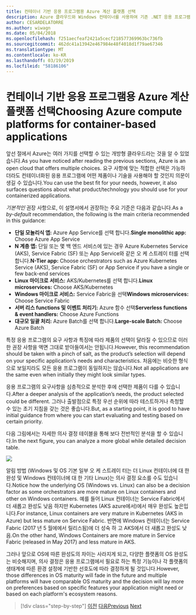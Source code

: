 ```yaml
---
title: 컨테이너 기반 응용 프로그램용 Azure 계산 플랫폼 선택
description: Azure 클라우드와 Windows 컨테이너를 사용하여 기존 .NET 응용 프로그램 최신화 | 컨테이너 기반 응용 프로그램용 Azure 계산 플랫폼 선택
author: CESARDELATORRE
ms.author: wiwagn
ms.date: 05/04/2018
ms.openlocfilehash: f251aecfeaf2421a5cecf218577369963bc736fb
ms.sourcegitcommit: 462dc41a13942e467984e48f4018d1f79ae67346
ms.translationtype: MT
ms.contentlocale: ko-KR
ms.lasthandoff: 03/19/2019
ms.locfileid: "58186106"
---
```

# <a name="choosing-azure-compute-platforms-for-container-based-applications"></a><span data-ttu-id="3552c-103">컨테이너 기반 응용 프로그램용 Azure 계산 플랫폼 선택</span><span class="sxs-lookup"><span data-stu-id="3552c-103">Choosing Azure compute platforms for container-based applications</span></span>

<span data-ttu-id="3552c-104">앞선 절에서 Azure는 여러 가지를 선택할 수 있는 개방형 클라우드라는 것을 알 수 있었습니다.</span><span class="sxs-lookup"><span data-stu-id="3552c-104">As you have noticed after reading the previous sections, Azure is an open cloud that offers multiple choices.</span></span> <span data-ttu-id="3552c-105">요구 사항에 맞는 적합한 선택은 가능하더라도 컨테이너화된 응용 프로그램에 어떤 제품이나 기술을 사용해야 할 것인지 의문이 생길 수 있습니다.</span><span class="sxs-lookup"><span data-stu-id="3552c-105">You can use the best fit for your needs, however, it also surfaces questions about what product/technology you should use for your containerized applications.</span></span>

<span data-ttu-id="3552c-106">*기본적인* 권장 사항으로, 이 설명서에서 권장하는 주요 기준은 다음과 같습니다.</span><span class="sxs-lookup"><span data-stu-id="3552c-106">As a *by-default* recommendation, the following is the main criteria recommended in this guidance:</span></span>

- <span data-ttu-id="3552c-107">**단일 모놀리식 앱:** Azure App Service를 선택 합니다.</span><span class="sxs-lookup"><span data-stu-id="3552c-107">**Single monolithic app:** Choose Azure App Service</span></span>
- <span data-ttu-id="3552c-108">**N 계층 앱:** 단일 또는 몇 백 엔드 서비스에 있는 경우 Azure Kubernetes Service (AKS), Service Fabric (SF) 또는 App Service와 같은 오 케 스트레이 터를 선택 합니다.</span><span class="sxs-lookup"><span data-stu-id="3552c-108">**N-Tier app:** Choose orchestrators such as Azure Kubernetes Service (AKS), Service Fabric (SF) or App Service if you have a single or few back-end services</span></span>
- <span data-ttu-id="3552c-109">**Linux 마이크로 서비스:** AKS/Kubernetes를 선택 합니다.</span><span class="sxs-lookup"><span data-stu-id="3552c-109">**Linux microservices:** Choose AKS/Kubernetes</span></span>
- <span data-ttu-id="3552c-110">**Windows 마이크로 서비스:** Service Fabric을 선택</span><span class="sxs-lookup"><span data-stu-id="3552c-110">**Windows microservices:** Choose Service Fabric</span></span>
- <span data-ttu-id="3552c-111">**서버 리스 functions 및 이벤트 처리기:** Azure 함수 선택</span><span class="sxs-lookup"><span data-stu-id="3552c-111">**Serverless functions & event handlers:** Choose Azure Functions</span></span>
- <span data-ttu-id="3552c-112">**대규모 일괄 처리:** Azure Batch를 선택 합니다.</span><span class="sxs-lookup"><span data-stu-id="3552c-112">**Large-scale Batch:** Choose Azure Batch</span></span>

<span data-ttu-id="3552c-113">특정 응용 프로그램의 요구 사항과 특징에 따라 제품의 선택이 달라질 수 있으므로 이러한 권장 사항을 액면 그대로 받아들여서는 안됩니다.</span><span class="sxs-lookup"><span data-stu-id="3552c-113">However, this recommendation should be taken with a pinch of salt, as the product’s selection will depend on your specific application’s needs and characteristics.</span></span> <span data-ttu-id="3552c-114">처음에는 비슷한 형식으로 보일지라도 모든 응용 프로그램이 동일하지는 않습니다.</span><span class="sxs-lookup"><span data-stu-id="3552c-114">Not all applications are the same even when initially they might look similar types.</span></span>

<span data-ttu-id="3552c-115">응용 프로그램의 요구사항을 심층적으로 분석한 후에 선택한 제품이 다를 수 있습니다.</span><span class="sxs-lookup"><span data-stu-id="3552c-115">After a deeper analysis of the application’s needs, the product selected could be different.</span></span> <span data-ttu-id="3552c-116">그러나 출발점으로 특정 우선 순위에 따라 테스트하거나 측청할 수 있는 초기 지침을 갖는 것은 좋습니다.</span><span class="sxs-lookup"><span data-stu-id="3552c-116">But, as a starting point, it is good to have initial guidance from where you can start evaluating and testing based on certain priority.</span></span>

<span data-ttu-id="3552c-117">다음 그림에서는 자세한 의사 결정 테이블을 통해 보다 전반적인 분석을 할 수 있습니다.</span><span class="sxs-lookup"><span data-stu-id="3552c-117">In the next figure, you can analyze a more global while detailed decision table.</span></span>

![](./media/image8.5.png)

<span data-ttu-id="3552c-118">알림 방법 (Windows 및 OS 기본 일부 오 케 스트레이 터는 더 Linux 컨테이너에 대 한 완성 및 Windows 컨테이너에 대 한 기타 Linux)는 의사 결정 요소를 수도 있습니다.</span><span class="sxs-lookup"><span data-stu-id="3552c-118">Notice how the underlying OS (Windows vs. Linux) can also be a decision factor as some orchestrators are more mature on Linux containers and other on Windows containers.</span></span> <span data-ttu-id="3552c-119">예를 들어 Linux 컨테이너는 Service Fabric에서 더 새롭고 완성도 낮음 하지만 Kubernetes (AKS azure에서)에서 매우 완성도 높은입니다.</span><span class="sxs-lookup"><span data-stu-id="3552c-119">For instance, Linux containers are very mature in Kubernetes (AKS in Azure) but less mature on Service Fabric.</span></span> <span data-ttu-id="3552c-120">반면에 Windows 컨테이너는 Service Fabric (2017 년 5 월에에서 릴리스됨)에 더 성숙 하 고 AKS에서 더 새롭고 완성도 낮음.</span><span class="sxs-lookup"><span data-stu-id="3552c-120">On the other hand, Windows Containers are more mature in Service Fabric (released in May 2017) and less mature in AKS.</span></span>

<span data-ttu-id="3552c-121">그러나 앞으로 OS에 따른 완성도의 차이는 사라지게 되고, 다양한 플랫폼의 OS 완성도는 비슷해지며, 의사 결정은 응용 프로그램에서 필요로 하는 특정 기능이나 각 플랫폼의 생태계에 따른 환경 설정에 기반한 선호도에 따라 결정하게 될 것입니다.</span><span class="sxs-lookup"><span data-stu-id="3552c-121">However, those differences in OS maturity will fade in the future and multiple platforms will have comparable OS maturity and the decision will lay more on preferences based on specific features your application might need or based on each platform's ecosystem reasons.</span></span>

> [!div class="step-by-step"]
> <span data-ttu-id="3552c-122">[이전](when-to-deploy-windows-containers-to-azure-container-service-kubernetes.md)
> [다음](build-resilient-services-ready-for-the-cloud-embrace-transient-failures-in-the-cloud.md)</span><span class="sxs-lookup"><span data-stu-id="3552c-122">[Previous](when-to-deploy-windows-containers-to-azure-container-service-kubernetes.md)
[Next](build-resilient-services-ready-for-the-cloud-embrace-transient-failures-in-the-cloud.md)</span></span>
